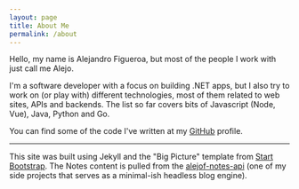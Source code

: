 ```yaml
---
layout: page
title: About Me
permalink: /about
---
```


Hello, my name is Alejandro Figueroa, but most of the people I work with just call me Alejo.

I'm a software developer with a focus on building .NET apps, but I also try to work on (or play with) different technologies, most of them related to web sites, APIs and backends. The list so far covers bits of Javascript (Node, Vue), Java, Python and Go.

You can find some of the code I've written at my [GitHub][github] profile.

---

This site was built using Jekyll and the "Big Picture" template from [Start Bootstrap][bootstrap]. The Notes content is pulled from the [alejof-notes-api][notes-api] (one of my side projects that serves as a minimal-ish headless blog engine).

[github]:https://github.com/alexphi
[notes-api]:https://github.com/alexphi/alejof-notes-api
[bootstrap]:https://startbootstrap.com/template-overviews/the-big-picture
